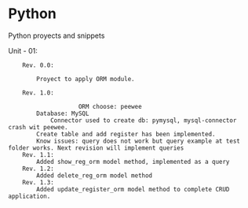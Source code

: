 # Python
Python proyects and snippets

Unit - 01:

		Rev. 0.0:

			Proyect to apply ORM module.

		Rev. 1.0:

                        ORM choose: peewee 
			Database: MySQL
           		Connector used to create db: pymysql, mysql-connector crash wit peewee.
			Create table and add register has been implemented.
			Know issues: query does not work but query example at test folder works. Next revision will implement queries
		Rev. 1.1:
			Added show_reg_orm model method, implemented as a query
		Rev. 1.2:
			Added delete_reg_orm model method
		Rev. 1.3:
			Added update_register_orm model method to complete CRUD application.
